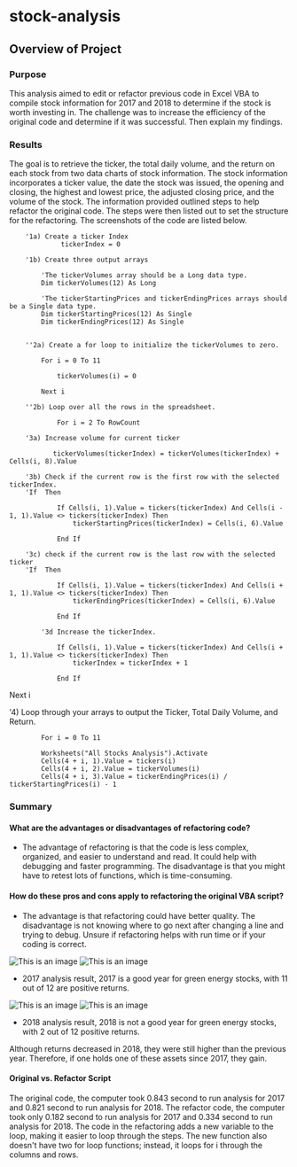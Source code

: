 # stock-analysis

## Overview of Project

### Purpose

This analysis aimed to edit or refactor previous code in Excel VBA to compile stock information for 2017 and 2018 to determine if the stock is worth investing in. The challenge was to increase the efficiency of the original code and determine if it was successful. Then explain my findings. 

### Results

The goal is to retrieve the ticker, the total daily volume, and the return on each stock from two data charts of stock information. The stock information incorporates a ticker value, the date the stock was issued, the opening and closing, the highest and lowest price, the adjusted closing price, and the volume of the stock. The information provided outlined steps to help refactor the original code. The steps were then listed out to set the structure for the refactoring. The screenshots of the code are listed below.


        '1a) Create a ticker Index
                 tickerIndex = 0

        '1b) Create three output arrays
        
            'The tickerVolumes array should be a Long data type.
            Dim tickerVolumes(12) As Long
            
            'The tickerStartingPrices and tickerEndingPrices arrays should be a Single data type.
            Dim tickerStartingPrices(12) As Single
            Dim tickerEndingPrices(12) As Single

    
        ''2a) Create a for loop to initialize the tickerVolumes to zero.

            For i = 0 To 11
            
                tickerVolumes(i) = 0

            Next i

        ''2b) Loop over all the rows in the spreadsheet.
        
                For i = 2 To RowCount

        '3a) Increase volume for current ticker
        
               tickerVolumes(tickerIndex) = tickerVolumes(tickerIndex) + Cells(i, 8).Value
        
        '3b) Check if the current row is the first row with the selected tickerIndex.
        'If  Then
    
                If Cells(i, 1).Value = tickers(tickerIndex) And Cells(i - 1, 1).Value <> tickers(tickerIndex) Then
                    tickerStartingPrices(tickerIndex) = Cells(i, 6).Value
                
                End If
        
        '3c) check if the current row is the last row with the selected ticker
        'If  Then
    
                If Cells(i, 1).Value = tickers(tickerIndex) And Cells(i + 1, 1).Value <> tickers(tickerIndex) Then
                    tickerEndingPrices(tickerIndex) = Cells(i, 6).Value
                    
                End If
            
            '3d Increase the tickerIndex.
    
                If Cells(i, 1).Value = tickers(tickerIndex) And Cells(i + 1, 1).Value <> tickers(tickerIndex) Then
                    tickerIndex = tickerIndex + 1
                    
                End If

Next i

'4) Loop through your arrays to output the Ticker, Total Daily Volume, and Return.

            For i = 0 To 11
    
            Worksheets("All Stocks Analysis").Activate
            Cells(4 + i, 1).Value = tickers(i)
            Cells(4 + i, 2).Value = tickerVolumes(i)
            Cells(4 + i, 3).Value = tickerEndingPrices(i) / tickerStartingPrices(i) - 1



### Summary

#### What are the advantages or disadvantages of refactoring code?

* The advantage of refactoring is that the code is less complex, organized, and easier to understand and read. It could help with debugging and faster programming. The disadvantage is that you might have to retest lots of functions, which is time-consuming.

#### How do these pros and cons apply to refactoring the original VBA script?

* The advantage is that refactoring could have better quality. The disadvantage is not knowing where to go next after changing a line and trying to debug. Unsure if refactoring helps with run time or if your coding is correct.

![This is an image](https://github.com/Wrancher123/stock-analysis/blob/main/Resources/VBA_Challenge_2017.png)
![This is an image](https://github.com/Wrancher123/stock-analysis/blob/main/Resources/VBA_Challenge_2017.png)

* 2017 analysis result, 2017 is a good year for green energy stocks, with 11 out of 12 are positive returns. 

![This is an image](https://github.com/Wrancher123/stock-analysis/blob/main/Resources/VBA_Challenge_2018.png%20.png)
![This is an image](https://github.com/Wrancher123/stock-analysis/blob/main/Resources/VBA_Challenge_2018.png%20.png)

* 2018 analysis result, 2018 is not a good year for green energy stocks, with 2 out of 12 positive returns.

Although returns decreased in 2018, they were still higher than the previous year. Therefore, if one holds one of these assets since 2017, they gain.

#### Original vs. Refactor Script

The original code, the computer took 0.843 second to run analysis for 2017 and 0.821 second to run analysis for 2018.
The refactor code, the computer took only 0.182 second to run analysis for 2017 and 0.334 second to run analysis for 2018.
The code in the refactoring adds a new variable to the loop, making it easier to loop through the steps. The new function also doesn't have two for loop functions; instead, it loops for i through the columns and rows.
